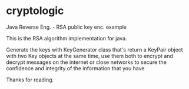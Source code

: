 # cryptologic
Java Reverse Eng. - RSA public key enc. example

This is the RSA algorithm implementation for java.

Generate the keys with KeyGenerator class that's return a KeyPair object with two Key 
objects at the same time, use them both to encrypt and decrypt messages on the internet 
or close networks to secure the confidence and integrity of the information that you have

Thanks for reading.
